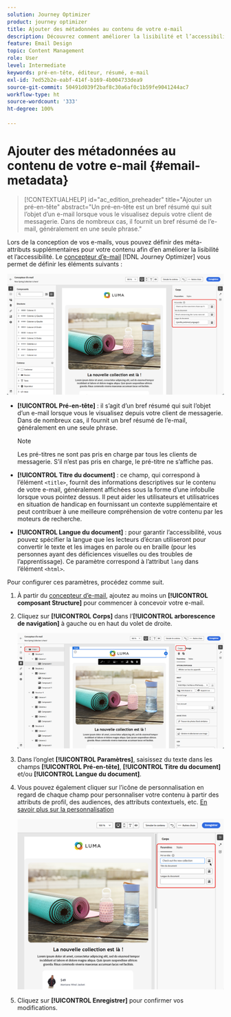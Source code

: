 ```yaml
---
solution: Journey Optimizer
product: journey optimizer
title: Ajouter des métadonnées au contenu de votre e-mail
description: Découvrez comment améliorer la lisibilité et l’accessibilité du contenu de votre e-mail avec les métadonnées dans Journey Optimizer.
feature: Email Design
topic: Content Management
role: User
level: Intermediate
keywords: pré-en-tête, éditeur, résumé, e-mail
exl-id: 7ed52b2e-eabf-414f-b169-4b004733dea9
source-git-commit: 50491d039f2baf8c30a6af0c1b59fe9041244ac7
workflow-type: ht
source-wordcount: '333'
ht-degree: 100%

---
```


# Ajouter des métadonnées au contenu de votre e-mail {#email-metadata}

>[!CONTEXTUALHELP]
>id="ac_edition_preheader"
>title="Ajouter un pré-en-tête"
>abstract="Un pré-en-tête est un bref résumé qui suit l’objet d’un e-mail lorsque vous le visualisez depuis votre client de messagerie. Dans de nombreux cas, il fournit un bref résumé de l’e-mail, généralement en une seule phrase."

Lors de la conception de vos e-mails, vous pouvez définir des méta-attributs supplémentaires pour votre contenu afin d’en améliorer la lisibilité et l’accessibilité. Le [concepteur d’e-mail](get-started-email-design.md) [!DNL Journey Optimizer] vous permet de définir les éléments suivants :

![](assets/email_body_settings_ex.png)

* **[!UICONTROL Pré-en-tête]** : il s’agit d’un bref résumé qui suit l’objet d’un e-mail lorsque vous le visualisez depuis votre client de messagerie. Dans de nombreux cas, il fournit un bref résumé de l’e-mail, généralement en une seule phrase.

  >[!NOTE]
  >
  >Les pré-titres ne sont pas pris en charge par tous les clients de messagerie. S’il n’est pas pris en charge, le pré-titre ne s’affiche pas.

* **[!UICONTROL Titre du document]** : ce champ, qui correspond à l’élément `<title>`, fournit des informations descriptives sur le contenu de votre e-mail, généralement affichées sous la forme d’une infobulle lorsque vous pointez dessus. Il peut aider les utilisateurs et utilisatrices en situation de handicap en fournissant un contexte supplémentaire et peut contribuer à une meilleure compréhension de votre contenu par les moteurs de recherche.

* **[!UICONTROL Langue du document]** : pour garantir l’accessibilité, vous pouvez spécifier la langue que les lecteurs d’écran utiliseront pour convertir le texte et les images en parole ou en braille (pour les personnes ayant des déficiences visuelles ou des troubles de l’apprentissage). Ce paramètre correspond à l’attribut `lang` dans l’élément `<html>`.

Pour configurer ces paramètres, procédez comme suit.

1. À partir du [concepteur d’e-mail](content-from-scratch.md), ajoutez au moins un **[!UICONTROL composant Structure]** pour commencer à concevoir votre e-mail.

1. Cliquez sur **[!UICONTROL Corps]** dans l’**[!UICONTROL arborescence de navigation]** à gauche ou en haut du volet de droite.

   ![](assets/email_body.png)

1. Dans l’onglet **[!UICONTROL Paramètres]**, saisissez du texte dans les champs **[!UICONTROL Pré-en-tête]**, **[!UICONTROL Titre du document]** et/ou **[!UICONTROL Langue du document]**.

1. Vous pouvez également cliquer sur l’icône de personnalisation en regard de chaque champ pour personnaliser votre contenu à partir des attributs de profil, des audiences, des attributs contextuels, etc. [En savoir plus sur la personnalisation](../personalization/personalization-build-expressions.md)

   ![](assets/email_body_settings.png)

1. Cliquez sur **[!UICONTROL Enregistrer]** pour confirmer vos modifications.